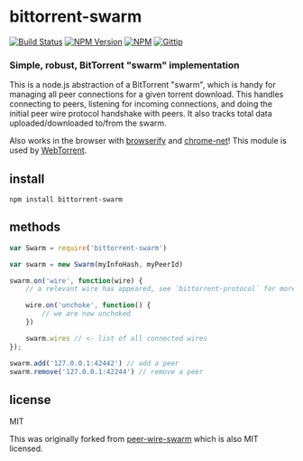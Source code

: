 # bittorrent-swarm
[![Build Status](http://img.shields.io/travis/feross/bittorrent-swarm.png)](https://travis-ci.org/feross/bittorrent-swarm)
[![NPM Version](http://img.shields.io/npm/v/bittorrent-swarm.png)](https://npmjs.org/package/bittorrent-swarm)
[![NPM](http://img.shields.io/npm/dm/bittorrent-swarm.png)](https://npmjs.org/package/bittorrent-swarm)
[![Gittip](http://img.shields.io/gittip/feross.png)](https://www.gittip.com/feross/)

### Simple, robust, BitTorrent "swarm" implementation

This is a node.js abstraction of a BitTorrent "swarm", which is handy for
managing all peer connections for a given torrent download. This handles
connecting to peers, listening for incoming connections, and doing the initial
peer wire protocol handshake with peers. It also tracks total data
uploaded/downloaded to/from the swarm.

Also works in the browser with [browserify](http://browserify.org/) and
[chrome-net](https://github.com/feross/chrome-net)! This module is used by
[WebTorrent](https://github.com/feross/WebTorrent).

## install

```
npm install bittorrent-swarm
```

## methods

``` js
var Swarm = require('bittorrent-swarm')

var swarm = new Swarm(myInfoHash, myPeerId)

swarm.on('wire', function(wire) {
	// a relevant wire has appeared, see `bittorrent-protocol` for more info

	wire.on('unchoke', function() {
		// we are now unchoked
	})

	swarm.wires // <- list of all connected wires
});

swarm.add('127.0.0.1:42442') // add a peer
swarm.remove('127.0.0.1:42244') // remove a peer
```

## license

MIT

This was originally forked from [peer-wire-swarm](https://github.com/mafintosh/peer-wire-swarm) which is also MIT licensed.